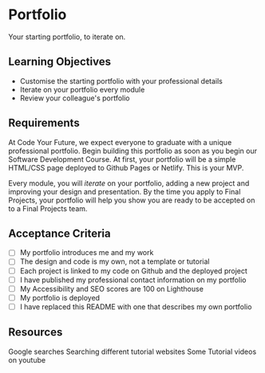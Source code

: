# Portfolio

Your starting portfolio, to iterate on.

## Learning Objectives

- Customise the starting portfolio with your professional details
- Iterate on your portfolio every module
- Review your colleague's portfolio

## Requirements

At Code Your Future, we expect everyone to graduate with a unique professional portfolio. Begin building this portfolio as soon as you begin our Software Development Course. At first, your portfolio will be a simple HTML/CSS page deployed to Github Pages or Netlify. This is your MVP.

Every module, you will _iterate_ on your portfolio, adding a new project and improving your design and presentation. By the time you apply to Final Projects, your portfolio will help you show you are ready to be accepted on to a Final Projects team.

## Acceptance Criteria

- [ ] My portfolio introduces me and my work
- [ ] The design and code is my own, not a template or tutorial
- [ ] Each project is linked to my code on Github and the deployed project
- [ ] I have published my professional contact information on my portfolio
- [ ] My Accessibility and SEO scores are 100 on Lighthouse
- [ ] My portfolio is deployed
- [ ] I have replaced this README with one that describes my own portfolio

## Resources

Google searches
Searching different tutorial websites
Some Tutorial videos on youtube
